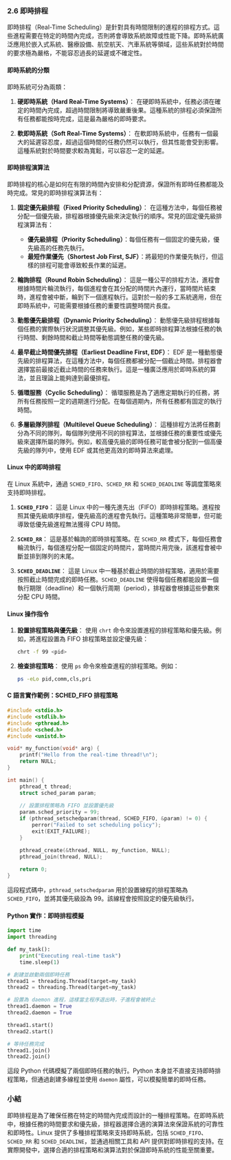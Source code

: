 ### 2.6 即時排程

即時排程（Real-Time Scheduling）是針對具有時間限制的進程的排程方式。這些進程需要在特定的時間內完成，否則將會導致系統故障或性能下降。即時系統廣泛應用於嵌入式系統、醫療設備、航空航天、汽車系統等領域，這些系統對於時間的要求極為嚴格，不能容忍過長的延遲或不確定性。

#### 即時系統的分類

即時系統可分為兩類：

1. **硬即時系統（Hard Real-Time Systems）**：
   在硬即時系統中，任務必須在確定的時間內完成，超過時間限制將導致嚴重後果。這種系統的排程必須保證所有任務都能按時完成，這是最為嚴格的即時要求。

2. **軟即時系統（Soft Real-Time Systems）**：
   在軟即時系統中，任務有一個最大的延遲容忍度，超過這個時間的任務仍然可以執行，但其性能會受到影響。這種系統對於時間要求較為寬鬆，可以容忍一定的延遲。

#### 即時排程演算法

即時排程的核心是如何在有限的時間內安排和分配資源，保證所有即時任務都能及時完成。常見的即時排程演算法有：

1. **固定優先級排程（Fixed Priority Scheduling）**：
   在這種方法中，每個任務被分配一個優先級，排程器根據優先級來決定執行的順序。常見的固定優先級排程演算法有：
   - **優先級排程（Priority Scheduling）**：每個任務有一個固定的優先級，優先級高的任務先執行。
   - **最短作業優先（Shortest Job First, SJF）**：將最短的作業優先執行，但這樣的排程可能會導致較長作業的延遲。

2. **輪詢排程（Round Robin Scheduling）**：
   這是一種公平的排程方法，進程會根據時間片輪流執行，每個進程會在其分配的時間片內運行，當時間片結束時，進程會被中斷，輪到下一個進程執行。這對於一般的多工系統適用，但在即時系統中，可能需要根據任務的重要性調整時間片長度。

3. **動態優先級排程（Dynamic Priority Scheduling）**：
   動態優先級排程根據每個任務的實際執行狀況調整其優先級。例如，某些即時排程算法根據任務的執行時間、剩餘時間和截止時間等動態調整任務的優先級。

4. **最早截止時間優先排程（Earliest Deadline First, EDF）**：
   EDF 是一種動態優先級的排程算法，在這種方法中，每個任務都被分配一個截止時間。排程器會選擇當前最接近截止時間的任務來執行。這是一種廣泛應用於即時系統的算法，並且理論上能夠達到最優排程。

5. **循環服務（Cyclic Scheduling）**：
   循環服務是為了適應定期執行的任務，將所有任務按照一定的週期進行分配。在每個週期內，所有任務都有固定的執行時間。

6. **多層級隊列排程（Multilevel Queue Scheduling）**：
   這種排程方法將任務劃分為不同的隊列，每個隊列使用不同的排程算法，並根據任務的重要性或優先級來選擇所屬的隊列。例如，較高優先級的即時任務可能會被分配到一個高優先級的隊列中，使用 EDF 或其他更高效的即時算法來處理。

#### Linux 中的即時排程

在 Linux 系統中，通過 `SCHED_FIFO`、`SCHED_RR` 和 `SCHED_DEADLINE` 等調度策略來支持即時排程。

1. **`SCHED_FIFO`**：
   這是 Linux 中的一種先進先出（FIFO）即時排程策略。進程按照其優先級順序排程，優先級高的進程會先執行。這種策略非常簡單，但可能導致低優先級進程無法獲得 CPU 時間。

2. **`SCHED_RR`**：
   這是基於輪詢的即時排程策略。在 `SCHED_RR` 模式下，每個任務會輪流執行，每個進程分配一個固定的時間片，當時間片用完後，該進程會被中斷並排到隊列的末尾。

3. **`SCHED_DEADLINE`**：
   這是 Linux 中一種基於截止時間的排程策略，適用於需要按照截止時間完成的即時任務。`SCHED_DEADLINE` 使得每個任務都能設置一個執行期限（deadline）和一個執行周期（period），排程器會根據這些參數來分配 CPU 時間。

#### Linux 操作指令

1. **設置排程策略與優先級**：
   使用 `chrt` 命令來設置進程的排程策略和優先級。例如，將進程設置為 FIFO 排程策略並設定優先級：
   ```bash
   chrt -f 99 <pid>
   ```

2. **檢查排程策略**：
   使用 `ps` 命令來檢查進程的排程策略。例如：
   ```bash
   ps -eLo pid,comm,cls,pri
   ```

#### C 語言實作範例：SCHED_FIFO 排程策略

```c
#include <stdio.h>
#include <stdlib.h>
#include <pthread.h>
#include <sched.h>
#include <unistd.h>

void* my_function(void* arg) {
    printf("Hello from the real-time thread!\n");
    return NULL;
}

int main() {
    pthread_t thread;
    struct sched_param param;
    
    // 設置排程策略為 FIFO 並設置優先級
    param.sched_priority = 99;
    if (pthread_setschedparam(thread, SCHED_FIFO, &param) != 0) {
        perror("Failed to set scheduling policy");
        exit(EXIT_FAILURE);
    }

    pthread_create(&thread, NULL, my_function, NULL);
    pthread_join(thread, NULL);
    
    return 0;
}
```

這段程式碼中，`pthread_setschedparam` 用於設置線程的排程策略為 `SCHED_FIFO`，並將其優先級設為 99。該線程會按照設定的優先級執行。

#### Python 實作：即時排程模擬

```python
import time
import threading

def my_task():
    print("Executing real-time task")
    time.sleep(1)

# 創建並啟動兩個即時任務
thread1 = threading.Thread(target=my_task)
thread2 = threading.Thread(target=my_task)

# 設置為 daemon 進程，這樣當主程序退出時，子進程會被終止
thread1.daemon = True
thread2.daemon = True

thread1.start()
thread2.start()

# 等待任務完成
thread1.join()
thread2.join()
```

這段 Python 代碼模擬了兩個即時任務的執行。Python 本身並不直接支持即時排程策略，但通過創建多線程並使用 `daemon` 屬性，可以模擬簡單的即時任務。

### 小結

即時排程是為了確保任務在特定的時間內完成而設計的一種排程策略。在即時系統中，根據任務的時間要求和優先級，排程器選擇合適的演算法來保證系統的可靠性和即時性。Linux 提供了多種排程策略來支持即時系統，包括 `SCHED_FIFO`、`SCHED_RR` 和 `SCHED_DEADLINE`，並通過相關工具和 API 提供對即時排程的支持。在實際開發中，選擇合適的排程策略和演算法對於保證即時系統的性能至關重要。
